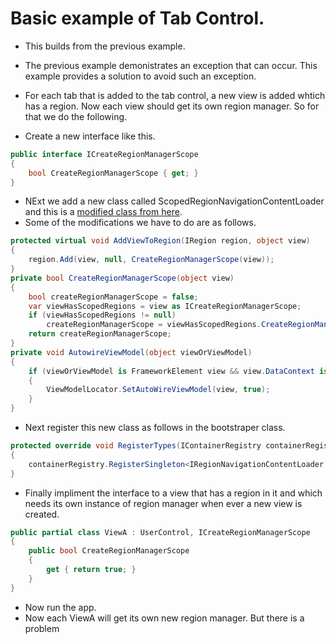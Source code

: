 # Basic example of Tab Control. 
- This builds from the previous example. 
- The previous example demonistrates an exception that can occur. This example provides a solution to avoid such an exception.
- For each tab that is added to the tab control, a new view is added whtich has a region. Now each view should get its own region manager. So for that we do the following.

- Create a new interface like this.

```cs
public interface ICreateRegionManagerScope
{
    bool CreateRegionManagerScope { get; }
}
```    

- NExt we add a new class called ScopedRegionNavigationContentLoader and this is a [modified class from here](https://github.com/PrismLibrary/Prism/blob/master/src/Wpf/Prism.Wpf/Regions/RegionNavigationContentLoader.cs).
- Some of the modifications we have to do are as follows.



```cs
protected virtual void AddViewToRegion(IRegion region, object view)
{
    region.Add(view, null, CreateRegionManagerScope(view));
}
private bool CreateRegionManagerScope(object view)
{
    bool createRegionManagerScope = false;
    var viewHasScopedRegions = view as ICreateRegionManagerScope;
    if (viewHasScopedRegions != null)
        createRegionManagerScope = viewHasScopedRegions.CreateRegionManagerScope;
    return createRegionManagerScope;
}
private void AutowireViewModel(object viewOrViewModel)
{
    if (viewOrViewModel is FrameworkElement view && view.DataContext is null && ViewModelLocator.GetAutoWireViewModel(view) is null)
    {
        ViewModelLocator.SetAutoWireViewModel(view, true);
    }
}
```
- Next register this new class as follows in the bootstraper class.

```cs
protected override void RegisterTypes(IContainerRegistry containerRegistry)
{
    containerRegistry.RegisterSingleton<IRegionNavigationContentLoader, ScopedRegionNavigationContentLoader>();
}
```

- Finally impliment the interface to a view that has a region in it and which needs its own instance of region manager when ever a new view is created.

```cs
public partial class ViewA : UserControl, ICreateRegionManagerScope
{
    public bool CreateRegionManagerScope
    {
        get { return true; }
    }
}
```
- Now run the app. 
- Now each ViewA will get its own new region manager. But there is a problem